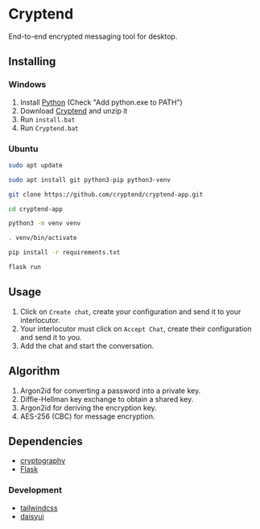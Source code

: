 # Cryptend

End-to-end encrypted messaging tool for desktop.

## Installing

### Windows

1. Install [Python](https://www.python.org/downloads/) (Check "Add python.exe to PATH")
2. Download [Cryptend](https://github.com/cryptend/cryptend-app/archive/refs/heads/main.zip) and unzip it
3. Run `install.bat`
4. Run `Cryptend.bat`

### Ubuntu

```bash
sudo apt update
```

```bash
sudo apt install git python3-pip python3-venv
```

```bash
git clone https://github.com/cryptend/cryptend-app.git
```

```bash
cd cryptend-app
```

```bash
python3 -m venv venv
```

```bash
. venv/bin/activate
```

```bash
pip install -r requirements.txt
```

```bash
flask run
```

## Usage

1. Click on `Create chat`, create your configuration and send it to your interlocutor.
2. Your interlocutor must click on `Accept Chat`, create their configuration and send it to you.
3. Add the chat and start the conversation.

## Algorithm

1. Argon2id for converting a password into a private key.
2. Diffie-Hellman key exchange to obtain a shared key.
3. Argon2id for deriving the encryption key.
4. AES-256 (CBC) for message encryption.

## Dependencies

- [cryptography](https://github.com/pyca/cryptography)
- [Flask](https://github.com/pallets/flask)

### Development

- [tailwindcss](https://github.com/tailwindlabs/tailwindcss)
- [daisyui](https://github.com/saadeghi/daisyui)
